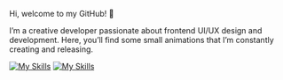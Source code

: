 Hi, welcome to my GitHub! 👋

I’m a creative developer passionate about frontend UI/UX design and development. Here, you’ll find some small animations that I’m constantly creating and releasing.
<!---
Oliverluo0723/Oliverluo0723 is a ✨ special ✨ repository because its `README.md` (this file) appears on your GitHub profile.
You can click the Preview link to take a look at your changes.
--->
[![My Skills](https://skillicons.dev/icons?i=,html,css,js)](https://skillicons.dev)
[![My Skills](https://skillicons.dev/icons?i=,figma,ps,ai)](https://skillicons.dev)

